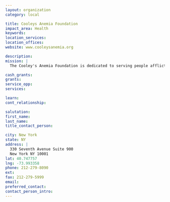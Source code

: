 ```yaml
---
layout: organization
category: local

title: Cooleys Anemia Foundation
impact_area: Health
keywords: 
location_services: 
location_offices: 
website: www.cooleysanemia.org

description: 
mission: |
  The Cooley's Anemia Foundation is dedicated to serving people afflicted with various forms of thalassemia, most notably the major form of this genetic blood disease, Cooley's anemia/thalassemia major. 

cash_grants: 
grants: 
service_opp: 
services: 

learn: 
cont_relationship: 

salutation: 
first_name: 
last_name: 
title_contact_person: 

city: New York
state: NY
address: |
  330 Seventh Avenue Suite 900    
  New York NY 10001
lat: 40.747757
lng: -73.993358
phone: 212-279-8090
ext: 
fax: 212-279-5999
email: 
preferred_contact: 
contact_person_intro: 
---
```

